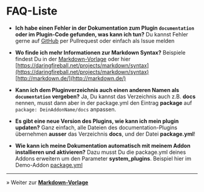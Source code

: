 # FAQ-Liste

* **Ich habe einen Fehler in der Dokumentation zum Plugin `documentation` oder im Plugin-Code gefunden, was kann ich tun?**
Du kannst Fehler gerne auf [GitHub](https://github.com/FriendsOfREDAXO/demo_addon) per Pullrequest oder einfach als Issue melden

* **Wo finde ich mehr Informationen zur Markdown Syntax?**
Beispiele findest Du in der [Markdown-Vorlage](_vorlage.md) oder hier [https://daringfireball.net/projects/markdown/syntax](https://daringfireball.net/projects/markdown/syntax)
[http://markdown.de/](http://markdown.de/)

* **Kann ich dem Pluginverzeichnis auch einen anderen Namen als `documentation` vergeben?**
Ja, Du kannst das Verzeichnis auch z.B. **docs** nennen, musst dann aber in der package.yml den Eintrag **package** auf `package: DeinAddonName/docs` anpassen.

* **Es gibt eine neue Version des Plugins, wie kann ich mein plugin updaten?**
Ganz einfach, alle Dateien des documentation-Plugins übernehmen 
**ausser** das Verzeichnis **docs**, und der Datei **package.yml**!

* **Wie kann ich meine Dokumentation automatisch mit meinem Addon installieren und aktivieren?**
Dazu musst Du die package.yml deines Addons erweitern um den Parameter **system_plugins**. Beispiel hier im Demo-Addon [package.yml](https://github.com/FriendsOfREDAXO/demo_addon/blob/master/package.yml#L33-L35)

---

&raquo; Weiter zur **[Markdown-Vorlage](_vorlage.md)**
